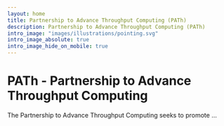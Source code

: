 ```yaml
---
layout: home
title: Partnership to Advance Throughput Computing (PATh)
description: Partnership to Advance Throughput Computing (PATh)
intro_image: "images/illustrations/pointing.svg"
intro_image_absolute: true
intro_image_hide_on_mobile: true
---
```


# PATh - Partnership to Advance Throughput Computing

The Partnership to Advance Throughput Computing seeks to promote ...